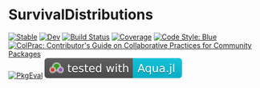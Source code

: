 # SurvivalDistributions

[![Stable](https://img.shields.io/badge/docs-stable-blue.svg)](https://lrnv.github.io/SurvivalDistributions.jl/stable/)
[![Dev](https://img.shields.io/badge/docs-dev-blue.svg)](https://lrnv.github.io/SurvivalDistributions.jl/dev/)
[![Build Status](https://github.com/lrnv/SurvivalDistributions.jl/actions/workflows/CI.yml/badge.svg?branch=main)](https://github.com/lrnv/SurvivalDistributions.jl/actions/workflows/CI.yml?query=branch%3Amain)
[![Coverage](https://codecov.io/gh/lrnv/SurvivalDistributions.jl/branch/main/graph/badge.svg)](https://codecov.io/gh/lrnv/SurvivalDistributions.jl)
[![Code Style: Blue](https://img.shields.io/badge/code%20style-blue-4495d1.svg)](https://github.com/invenia/BlueStyle)
[![ColPrac: Contributor's Guide on Collaborative Practices for Community Packages](https://img.shields.io/badge/ColPrac-Contributor's%20Guide-blueviolet)](https://github.com/SciML/ColPrac)
[![PkgEval](https://JuliaCI.github.io/NanosoldierReports/pkgeval_badges/S/SurvivalDistributions.svg)](https://JuliaCI.github.io/NanosoldierReports/pkgeval_badges/S/SurvivalDistributions.html)
[![Aqua](https://raw.githubusercontent.com/JuliaTesting/Aqua.jl/master/badge.svg)](https://github.com/JuliaTesting/Aqua.jl)
